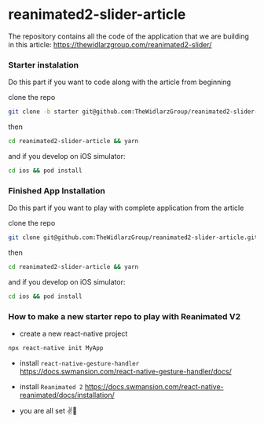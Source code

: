 # reanimated2-slider-article

The repository contains all the code of the application that we are building in this article:
https://thewidlarzgroup.com/reanimated2-slider/

### Starter instalation

Do this part if you want to code along with the article from beginning

clone the repo

```bash
git clone -b starter git@github.com:TheWidlarzGroup/reanimated2-slider-article.git
```

then

```bash
cd reanimated2-slider-article && yarn
```

and if you develop on iOS simulator:

```bash
cd ios && pod install
```

### Finished App Installation

Do this part if you want to play with complete application from the article

clone the repo

```bash
git clone git@github.com:TheWidlarzGroup/reanimated2-slider-article.git
```

then

```bash
cd reanimated2-slider-article && yarn
```

and if you develop on iOS simulator:

```bash
cd ios && pod install
```

### How to make a new starter repo to play with Reanimated V2

- create a new react-native project

```bash
npx react-native init MyApp
```

- install `react-native-gesture-handler`
  https://docs.swmansion.com/react-native-gesture-handler/docs/

- install `Reanimated 2`
  https://docs.swmansion.com/react-native-reanimated/docs/installation/

- you are all set ✌️🙂

